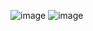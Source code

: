 ![image](https://github.com/qyczq/joinMessages/assets/120599733/8b51a558-700d-4a05-98b6-f493b0059f01)
![image](https://github.com/qyczq/joinMessages/assets/120599733/85b4f641-2cdb-466a-b606-ded0e74a170d)
